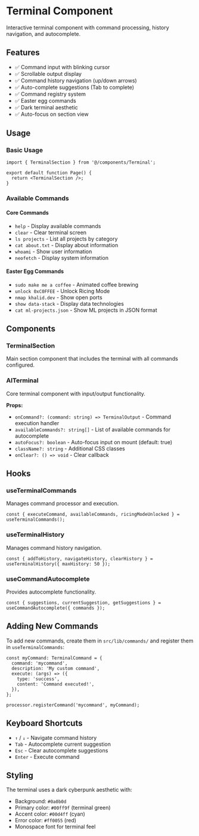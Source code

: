 # Terminal Component

Interactive terminal component with command processing, history navigation, and autocomplete.

## Features

- ✅ Command input with blinking cursor
- ✅ Scrollable output display
- ✅ Command history navigation (up/down arrows)
- ✅ Auto-complete suggestions (Tab to complete)
- ✅ Command registry system
- ✅ Easter egg commands
- ✅ Dark terminal aesthetic
- ✅ Auto-focus on section view

## Usage

### Basic Usage

```tsx
import { TerminalSection } from '@/components/Terminal';

export default function Page() {
  return <TerminalSection />;
}
```

### Available Commands

#### Core Commands
- `help` - Display available commands
- `clear` - Clear terminal screen
- `ls projects` - List all projects by category
- `cat about.txt` - Display about information
- `whoami` - Show user information
- `neofetch` - Display system information

#### Easter Egg Commands
- `sudo make me a coffee` - Animated coffee brewing
- `unlock 0xC0FFEE` - Unlock Ricing Mode
- `nmap khalid.dev` - Show open ports
- `show data-stack` - Display data technologies
- `cat ml-projects.json` - Show ML projects in JSON format

## Components

### TerminalSection
Main section component that includes the terminal with all commands configured.

### AITerminal
Core terminal component with input/output functionality.

**Props:**
- `onCommand?: (command: string) => TerminalOutput` - Command execution handler
- `availableCommands?: string[]` - List of available commands for autocomplete
- `autoFocus?: boolean` - Auto-focus input on mount (default: true)
- `className?: string` - Additional CSS classes
- `onClear?: () => void` - Clear callback

## Hooks

### useTerminalCommands
Manages command processor and execution.

```tsx
const { executeCommand, availableCommands, ricingModeUnlocked } = useTerminalCommands();
```

### useTerminalHistory
Manages command history navigation.

```tsx
const { addToHistory, navigateHistory, clearHistory } = useTerminalHistory({ maxHistory: 50 });
```

### useCommandAutocomplete
Provides autocomplete functionality.

```tsx
const { suggestions, currentSuggestion, getSuggestions } = useCommandAutocomplete({ commands });
```

## Adding New Commands

To add new commands, create them in `src/lib/commands/` and register them in `useTerminalCommands`:

```tsx
const myCommand: TerminalCommand = {
  command: 'mycommand',
  description: 'My custom command',
  execute: (args) => ({
    type: 'success',
    content: 'Command executed!',
  }),
};

processor.registerCommand('mycommand', myCommand);
```

## Keyboard Shortcuts

- `↑` / `↓` - Navigate command history
- `Tab` - Autocomplete current suggestion
- `Esc` - Clear autocomplete suggestions
- `Enter` - Execute command

## Styling

The terminal uses a dark cyberpunk aesthetic with:
- Background: `#0a0b0d`
- Primary color: `#00ff9f` (terminal green)
- Accent color: `#00d4ff` (cyan)
- Error color: `#ff0055` (red)
- Monospace font for terminal feel
